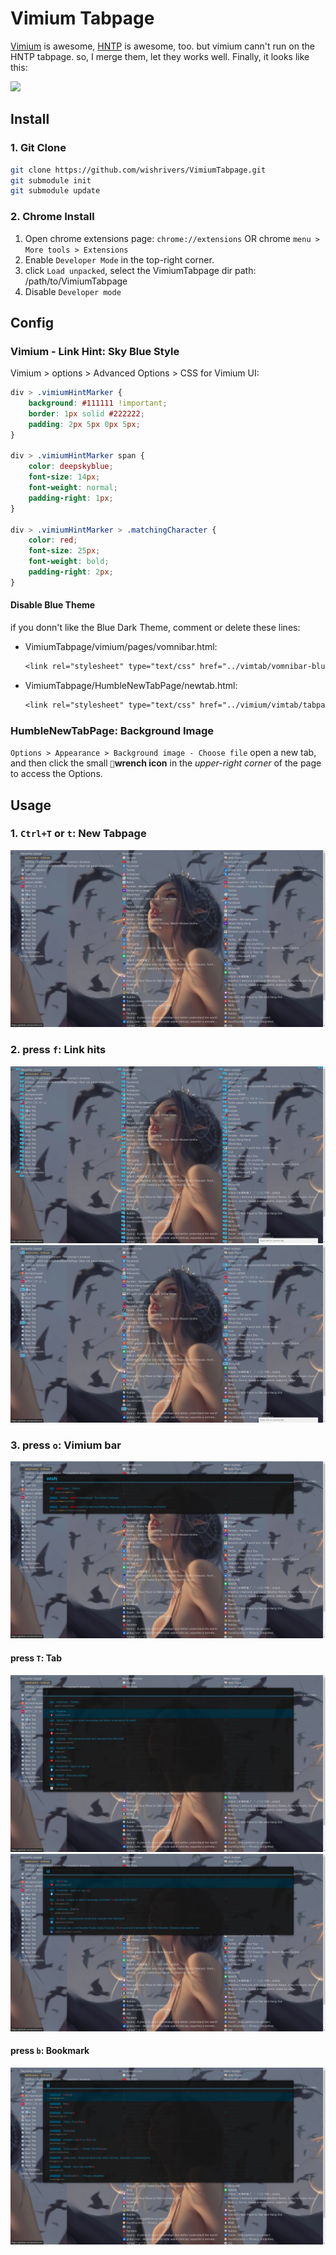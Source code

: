 # Vimium Tabpage
[Vimium](https://github.com/philc/vimium) is awesome, [HNTP](https://github.com/ibillingsley/HumbleNewTabPage) is awesome, too.
but vimium cann't run on the HNTP tabpage. so, I merge them, let they works well. Finally, it looks like this:
<!-- ![intro](snapshot/intro.webp) -->
<img src="snapshot/intro.webp" width="1600px" />


## Install

### 1. Git Clone
```bash
git clone https://github.com/wishrivers/VimiumTabpage.git
git submodule init
git submodule update
```

### 2. Chrome Install
1. Open chrome extensions page: `chrome://extensions` OR chrome `menu > More tools > Extensions`
2. Enable `Developer Mode` in the top-right corner.
3. click `Load unpacked`, select the VimiumTabpage dir path: /path/to/VimiumTabpage
4. Disable `Developer mode`


## Config

### Vimium - Link Hint: Sky Blue Style
Vimium > options > Advanced Options > CSS for Vimium UI:
```css
div > .vimiumHintMarker {
    background: #111111 !important;
    border: 1px solid #222222;
    padding: 2px 5px 0px 5px;
}

div > .vimiumHintMarker span {
    color: deepskyblue;
    font-size: 14px;
    font-weight: normal;
    padding-right: 1px;
}

div > .vimiumHintMarker > .matchingCharacter {
    color: red;
    font-size: 25px;
    font-weight: bold;
    padding-right: 2px;
}
```

#### Disable Blue Theme
if you donn't like the Blue Dark Theme, comment or delete these lines:
- VimiumTabpage/vimium/pages/vomnibar.html:
    ```css
    <link rel="stylesheet" type="text/css" href="../vimtab/vomnibar-blue.css" />
    ```
- VimiumTabpage/HumbleNewTabPage/newtab.html:
    ```css
    <link rel="stylesheet" type="text/css" href="../vimium/vimtab/tabpage-linkhint-blue.css" />
    ```

### HumbleNewTabPage: Background Image
`Options > Appearance > Background image - Choose file`
open a new tab, and then click the small `🔧`__wrench icon__ in the _upper-right corner_ of the page to access the Options.


## Usage

### 1. `Ctrl+T` or `t`: New Tabpage
![page](snapshot/page.webp "New Tabpage")

### 2. press `f`: Link hits
![hint](snapshot/hint.webp "Hint")
![hint2](snapshot/hint2.webp "Hint 2")

### 3. press `o`: Vimium bar
![search](snapshot/search.webp "Search")

#### press `T`: Tab
![tabs](snapshot/tabs.webp "Tabs")
![tabs2](snapshot/tabs2.webp "Tabs 2")

#### press `b`: Bookmark
![bookmark](snapshot/bookmark.webp "Bookmark")
